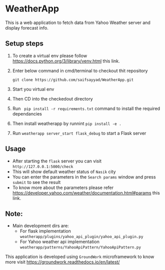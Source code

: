 # WeatherApp

This is a web application to fetch data from Yahoo Weather server and display forecast info.

## Setup steps

1. To create a virtual env please follow https://docs.python.org/3/library/venv.html this link.

2. Enter below command in cmd/terminal to checkout thit repository
    
    ``git clone https://github.com/saifsayyad/WeatherApp.git``

3. Start you virtual env
4. Then CD into the checkedout directory
5. Run `` pip install -r requirements.txt`` command to install the required dependancies
6. Then install weatherapp by runnint ``pip install -e .``
7. Run ``weatherapp server_start flask_debug`` to start a Flask server

## Usage

* After starting the ``flask`` server you can visit ``http://127.0.0.1:5000/check``
* This will show default weather status of ``Nasik`` city
* You can enter the parameters in the ``Search params`` window and press ``submit`` to see the result
* To know more about the parameters please refer https://developer.yahoo.com/weather/documentation.html#params this link.

## Note:

* Main development dirs are:
  * For flask implementation ``weatherapp/plugins/yahoo_api_plugin/yahoo_api_plugin.py``
  * For Yahoo weather api implementation ``weatherapp/patterns/YahooApiPattern/YahooApiPattern.py``

This application is developed using ``GroundWork`` microframework to know more visit https://groundwork.readthedocs.io/en/latest/
